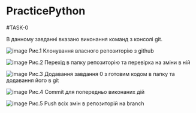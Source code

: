 # PracticePython

#TASK-0

В данному завданні вказано виконання команд з консолі git.

![image](https://user-images.githubusercontent.com/83283956/124488802-efb0e280-ddb8-11eb-8f58-6f21c781d30d.png)
Рис.1 Клонування власного репозиторію з github

![image](https://user-images.githubusercontent.com/83283956/124488954-1f5fea80-ddb9-11eb-9ae8-236791d179a2.png)
Рис.2 Перехід в папку репозиторію та перевірка на зміни в ній

![image](https://user-images.githubusercontent.com/83283956/124489103-50d8b600-ddb9-11eb-927a-f6db6759d45e.png)
Рис.3 Додавання завдання 0 з готовим кодом в папку та додавання його в git

![image](https://user-images.githubusercontent.com/83283956/124489373-92696100-ddb9-11eb-9400-de12cd9492d2.png)
Рис.4 Commit для попередньо виконаних дій

![image](https://user-images.githubusercontent.com/83283956/124489480-b7f66a80-ddb9-11eb-89d0-5808d90a9429.png)
Рис.5 Push всіх змін в репозиторій на branch


